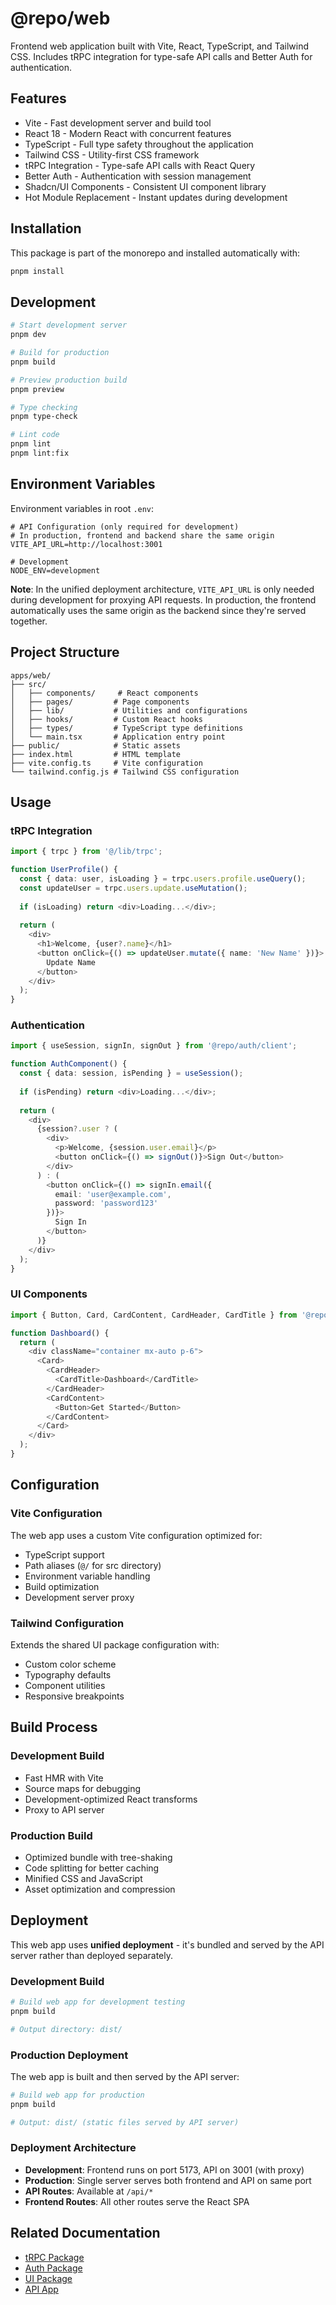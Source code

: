 # @repo/web

Frontend web application built with Vite, React, TypeScript, and Tailwind CSS. Includes tRPC integration for type-safe API calls and Better Auth for authentication.

## Features

- Vite - Fast development server and build tool
- React 18 - Modern React with concurrent features
- TypeScript - Full type safety throughout the application
- Tailwind CSS - Utility-first CSS framework
- tRPC Integration - Type-safe API calls with React Query
- Better Auth - Authentication with session management
- Shadcn/UI Components - Consistent UI component library
- Hot Module Replacement - Instant updates during development

## Installation

This package is part of the monorepo and installed automatically with:

```bash
pnpm install
```

## Development

```bash
# Start development server
pnpm dev

# Build for production
pnpm build

# Preview production build
pnpm preview

# Type checking
pnpm type-check

# Lint code
pnpm lint
pnpm lint:fix
```

## Environment Variables

Environment variables in root `.env`:

```env
# API Configuration (only required for development)
# In production, frontend and backend share the same origin
VITE_API_URL=http://localhost:3001

# Development
NODE_ENV=development
```

**Note**: In the unified deployment architecture, `VITE_API_URL` is only needed during development for proxying API requests. In production, the frontend automatically uses the same origin as the backend since they're served together.

## Project Structure

```
apps/web/
├── src/
│   ├── components/     # React components
│   ├── pages/         # Page components
│   ├── lib/           # Utilities and configurations
│   ├── hooks/         # Custom React hooks
│   ├── types/         # TypeScript type definitions
│   └── main.tsx       # Application entry point
├── public/            # Static assets
├── index.html         # HTML template
├── vite.config.ts     # Vite configuration
└── tailwind.config.js # Tailwind CSS configuration
```

## Usage

### tRPC Integration

```typescript
import { trpc } from '@/lib/trpc';

function UserProfile() {
  const { data: user, isLoading } = trpc.users.profile.useQuery();
  const updateUser = trpc.users.update.useMutation();
  
  if (isLoading) return <div>Loading...</div>;
  
  return (
    <div>
      <h1>Welcome, {user?.name}</h1>
      <button onClick={() => updateUser.mutate({ name: 'New Name' })}>
        Update Name
      </button>
    </div>
  );
}
```

### Authentication

```typescript
import { useSession, signIn, signOut } from '@repo/auth/client';

function AuthComponent() {
  const { data: session, isPending } = useSession();
  
  if (isPending) return <div>Loading...</div>;
  
  return (
    <div>
      {session?.user ? (
        <div>
          <p>Welcome, {session.user.email}</p>
          <button onClick={() => signOut()}>Sign Out</button>
        </div>
      ) : (
        <button onClick={() => signIn.email({
          email: 'user@example.com',
          password: 'password123'
        })}>
          Sign In
        </button>
      )}
    </div>
  );
}
```

### UI Components

```typescript
import { Button, Card, CardContent, CardHeader, CardTitle } from '@repo/ui';

function Dashboard() {
  return (
    <div className="container mx-auto p-6">
      <Card>
        <CardHeader>
          <CardTitle>Dashboard</CardTitle>
        </CardHeader>
        <CardContent>
          <Button>Get Started</Button>
        </CardContent>
      </Card>
    </div>
  );
}
```

## Configuration

### Vite Configuration

The web app uses a custom Vite configuration optimized for:
- TypeScript support
- Path aliases (`@/` for src directory)
- Environment variable handling
- Build optimization
- Development server proxy

### Tailwind Configuration

Extends the shared UI package configuration with:
- Custom color scheme
- Typography defaults
- Component utilities
- Responsive breakpoints

## Build Process

### Development Build
- Fast HMR with Vite
- Source maps for debugging
- Development-optimized React transforms
- Proxy to API server

### Production Build
- Optimized bundle with tree-shaking
- Code splitting for better caching
- Minified CSS and JavaScript
- Asset optimization and compression

## Deployment

This web app uses **unified deployment** - it's bundled and served by the API server rather than deployed separately.

### Development Build
```bash
# Build web app for development testing
pnpm build

# Output directory: dist/
```

### Production Deployment
The web app is built and then served by the API server:

```bash
# Build web app for production
pnpm build

# Output: dist/ (static files served by API server)
```

### Deployment Architecture
- **Development**: Frontend runs on port 5173, API on 3001 (with proxy)
- **Production**: Single server serves both frontend and API on same port
- **API Routes**: Available at `/api/*`
- **Frontend Routes**: All other routes serve the React SPA

## Related Documentation

- [tRPC Package](../../packages/trpc/README.md)
- [Auth Package](../../packages/auth/README.md)
- [UI Package](../../packages/ui/README.md)
- [API App](../api/README.md)